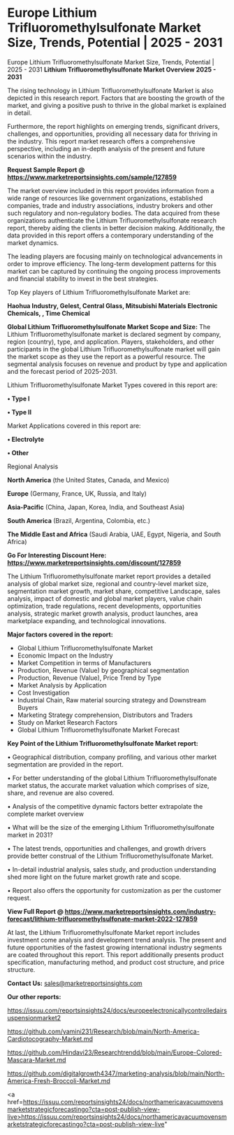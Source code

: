 # Europe Lithium Trifluoromethylsulfonate Market Size, Trends, Potential | 2025 - 2031
 Europe Lithium Trifluoromethylsulfonate Market Size, Trends, Potential | 2025 - 2031
<Strong> Lithium Trifluoromethylsulfonate Market Overview 2025 - 2031</strong>

The rising technology in Lithium Trifluoromethylsulfonate Market is also depicted in this research report. Factors that are boosting the growth of the market, and giving a positive push to thrive in the global market is explained in detail.

Furthermore, the report highlights on emerging trends, significant drivers, challenges, and opportunities, providing all necessary data for thriving in the industry. This report market research offers a comprehensive perspective, including an in-depth analysis of the present and future scenarios within the industry.

<strong>Request Sample Report @ <a href=https://www.marketreportsinsights.com/sample/127859>https://www.marketreportsinsights.com/sample/127859</a></strong>

The market overview included in this report provides information from a wide range of resources like government organizations, established companies, trade and industry associations, industry brokers and other such regulatory and non-regulatory bodies. The data acquired from these organizations authenticate the Lithium Trifluoromethylsulfonate research report, thereby aiding the clients in better decision making. Additionally, the data provided in this report offers a contemporary understanding of the market dynamics.

The leading players are focusing mainly on technological advancements in order to improve efficiency. The long-term development patterns for this market can be captured by continuing the ongoing process improvements and financial stability to invest in the best strategies.

Top Key players of Lithium Trifluoromethylsulfonate Market are:

<strong>Haohua Industry, Gelest, Central Glass, Mitsubishi Materials Electronic Chemicals, , Time Chemical</strong>

<strong><b>Global Lithium Trifluoromethylsulfonate Market Scope and Size:</b></strong>
The Lithium Trifluoromethylsulfonate market is declared segment by company, region (country), type, and application. Players, stakeholders, and other participants in the global Lithium Trifluoromethylsulfonate market will gain the market scope as they use the report as a powerful resource. The segmental analysis focuses on revenue and product by type and application and the forecast period of 2025-2031.

Lithium Trifluoromethylsulfonate Market Types covered in this report are:

<strong>• Type I

• Type II</strong>

Market Applications covered in this report are:

<strong>• Electrolyte

• Other</strong> 

Regional Analysis

<strong>North America</strong> (the United States, Canada, and Mexico)

<strong>Europe</strong> (Germany, France, UK, Russia, and Italy)

<strong>Asia-Pacific</strong> (China, Japan, Korea, India, and Southeast Asia)

<strong>South America</strong> (Brazil, Argentina, Colombia, etc.)

<strong>The Middle East and Africa</strong> (Saudi Arabia, UAE, Egypt, Nigeria, and South Africa)

<strong>Go For Interesting Discount Here: <a href=https://www.marketreportsinsights.com/discount/127859>https://www.marketreportsinsights.com/discount/127859</a></strong>

The Lithium Trifluoromethylsulfonate market report provides a detailed analysis of global market size, regional and country-level market size, segmentation market growth, market share, competitive Landscape, sales analysis, impact of domestic and global market players, value chain optimization, trade regulations, recent developments, opportunities analysis, strategic market growth analysis, product launches, area marketplace expanding, and technological innovations.

<strong><b>Major factors covered in the report:</b></strong>
<ul>
  <li>Global Lithium Trifluoromethylsulfonate Market </li>
  <li>Economic Impact on the Industry</li>
  <li>Market Competition in terms of Manufacturers</li>
  <li>Production, Revenue (Value) by geographical segmentation</li>
  <li>Production, Revenue (Value), Price Trend by Type</li>
  <li>Market Analysis by Application</li>
  <li>Cost Investigation</li>
  <li>Industrial Chain, Raw material sourcing strategy and Downstream Buyers</li>
  <li>Marketing Strategy comprehension, Distributors and Traders</li>
  <li>Study on Market Research Factors</li>
  <li>Global Lithium Trifluoromethylsulfonate Market Forecast</li>
</ul>

<strong><b>Key Point of the Lithium Trifluoromethylsulfonate Market report:</b></strong>

• Geographical distribution, company profiling, and various other market segmentation are provided in the report.

• For better understanding of the global Lithium Trifluoromethylsulfonate market status, the accurate market valuation which comprises of size, share, and revenue are also covered.

• Analysis of the competitive dynamic factors better extrapolate the complete market overview

• What will be the size of the emerging Lithium Trifluoromethylsulfonate market in 2031?

• The latest trends, opportunities and challenges, and growth drivers provide better construal of the Lithium Trifluoromethylsulfonate Market.

• In-detail industrial analysis, sales study, and production understanding shed more light on the future market growth rate and scope.

• Report also offers the opportunity for customization as per the customer request.

<strong><b>View Full Report @ <a href=https://www.marketreportsinsights.com/industry-forecast/lithium-trifluoromethylsulfonate-market-2022-127859>https://www.marketreportsinsights.com/industry-forecast/lithium-trifluoromethylsulfonate-market-2022-127859</a></b></strong>


At last, the Lithium Trifluoromethylsulfonate Market report includes investment come analysis and development trend analysis. The present and future opportunities of the fastest growing international industry segments are coated throughout this report. This report additionally presents product specification, manufacturing method, and product cost structure, and price structure.

<strong>Contact Us:</strong>
sales@marketreportsinsights.com

<strong>Our other reports:</strong>

<a href=https://issuu.com/reportsinsights24/docs/europeelectronicallycontrolledairsuspensionmarket2>https://issuu.com/reportsinsights24/docs/europeelectronicallycontrolledairsuspensionmarket2</a>

<a href=https://github.com/yamini231/Research/blob/main/North-America-Cardiotocography-Market.md>https://github.com/yamini231/Research/blob/main/North-America-Cardiotocography-Market.md</a>

<a href=https://github.com/Hindavi23/Researchtrendd/blob/main/Europe-Colored-Mascara-Market.md>https://github.com/Hindavi23/Researchtrendd/blob/main/Europe-Colored-Mascara-Market.md</a>

<a href=https://github.com/digitalgrowth4347/marketing-analysis/blob/main/North-America-Fresh-Broccoli-Market.md>https://github.com/digitalgrowth4347/marketing-analysis/blob/main/North-America-Fresh-Broccoli-Market.md</a>

<a href=https://issuu.com/reportsinsights24/docs/northamericavacuumovensmarketstrategicforecastingo?cta=post-publish-view-live>https://issuu.com/reportsinsights24/docs/northamericavacuumovensmarketstrategicforecastingo?cta=post-publish-view-live</a>"
